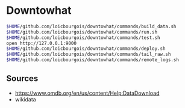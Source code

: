 # Downtowhat


```sh
$HOME/github.com/loicbourgois/downtowhat/commands/build_data.sh
$HOME/github.com/loicbourgois/downtowhat/commands/run.sh
$HOME/github.com/loicbourgois/downtowhat/commands/test.sh
open http://127.0.0.1:9000
$HOME/github.com/loicbourgois/downtowhat/commands/deploy.sh
$HOME/github.com/loicbourgois/downtowhat/commands/tail_raw.sh
$HOME/github.com/loicbourgois/downtowhat/commands/remote_logs.sh
```


## Sources

- https://www.omdb.org/en/us/content/Help:DataDownload 
- wikidata
